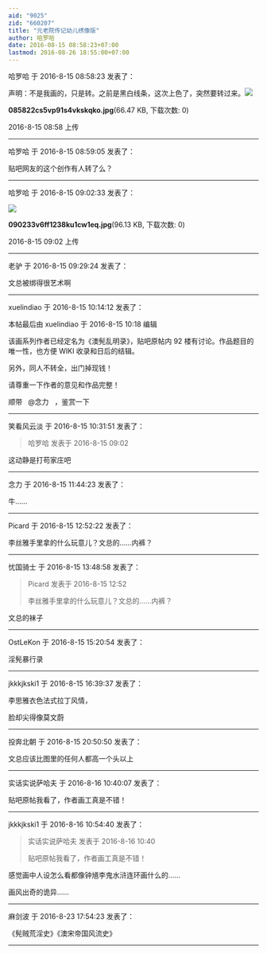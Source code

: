 ```yaml
---
aid: "9025"
zid: "660207"
title: "元老院传记幼儿绣像版"
author: 哈罗哈
date: 2016-08-15 08:58:23+07:00
lastmod: 2016-08-26 18:55:00+07:00
---
```


哈罗哈 于 2016-8-15 08:58:23 发表了：

声明：不是我画的，只是转。之前是黑白线条，这次上色了，突然要转过来。![](/9025/085822cs5vp91s4vkskqko.jpg)

**085822cs5vp91s4vkskqko.jpg**(66.47 KB, 下载次数: 0)

2016-8-15 08:58 上传

---

哈罗哈 于 2016-8-15 08:59:05 发表了：

贴吧网友的这个创作有人转了么？

---

哈罗哈 于 2016-8-15 09:02:33 发表了：

![](/9025/090233v6ff1238ku1cw1eq.jpg)

**090233v6ff1238ku1cw1eq.jpg**(96.13 KB, 下载次数: 0)

2016-8-15 09:02 上传

---

老驴 于 2016-8-15 09:29:24 发表了：

文总被绑得很艺术啊

---

xuelindiao 于 2016-8-15 10:14:12 发表了：

本帖最后由 xuelindiao 于 2016-8-15 10:18 编辑

该画系列作者已经定名为《澳髡乱明录》，贴吧原帖内 92 楼有讨论。作品题目的唯一性，也方便 WIKI 收录和日后的结辑。

另外，同人不转全，出门掉现钱！

请尊重一下作者的意见和作品完整！

顺带   @念力   ，鉴赏一下

---

笑看风云淡 于 2016-8-15 10:31:51 发表了：

> 哈罗哈 发表于 2016-8-15 09:02

这动静是打苟家庄吧

---

念力 于 2016-8-15 11:44:23 发表了：

牛……

---

Picard 于 2016-8-15 12:52:22 发表了：

李丝雅手里拿的什么玩意儿？文总的......内裤？

---

忧国骑士 于 2016-8-15 13:48:58 发表了：

> Picard 发表于 2016-8-15 12:52
>
> 李丝雅手里拿的什么玩意儿？文总的......内裤？

文总的袜子

---

OstLeKon 于 2016-8-15 15:20:54 发表了：

淫髡暴行录

---

jkkkjkski1 于 2016-8-15 16:39:37 发表了：

李思雅衣色法式拉丁风情，

脸却尖得像莫文蔚

---

投奔北朝 于 2016-8-15 20:50:50 发表了：

文总应该比图里的任何人都高一个头以上

---

实话实说萨哈夫 于 2016-8-16 10:40:07 发表了：

贴吧原帖我看了，作者画工真是不错！

---

jkkkjkski1 于 2016-8-16 10:54:40 发表了：

> 实话实说萨哈夫 发表于 2016-8-16 10:40
>
> 贴吧原帖我看了，作者画工真是不错！

感觉画中人设怎么看都像钟馗李鬼水浒连环画什么的……

画风出奇的诡异……

---

麻剑波 于 2016-8-23 17:54:23 发表了：

《髡贼荒淫史》《澳宋帝国风流史》

---
